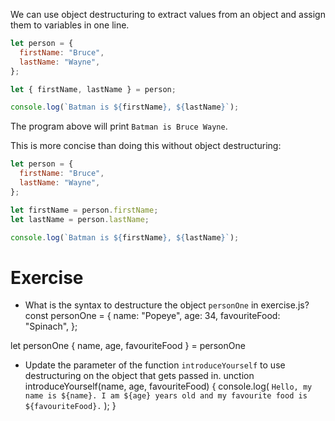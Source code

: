 We can use object destructuring to extract values from an object and assign them to variables in one line.

```js
let person = {
  firstName: "Bruce",
  lastName: "Wayne",
};

let { firstName, lastName } = person;

console.log(`Batman is ${firstName}, ${lastName}`);
```

The program above will print `Batman is Bruce Wayne`.

This is more concise than doing this without object destructuring:

```js
let person = {
  firstName: "Bruce",
  lastName: "Wayne",
};

let firstName = person.firstName;
let lastName = person.lastName;

console.log(`Batman is ${firstName}, ${lastName}`);
```

# Exercise

- What is the syntax to destructure the object `personOne` in exercise.js?
const personOne = {
  name: "Popeye",
  age: 34,
  favouriteFood: "Spinach",
};

let personOne { name, age, favouriteFood } = personOne

- Update the parameter of the function `introduceYourself` to use destructuring on the object that gets passed in.
unction introduceYourself(name, age, favouriteFood) {
  console.log(
    `Hello, my name is ${name}. I am ${age} years old and my favourite food is ${favouriteFood}.`
  );
}


